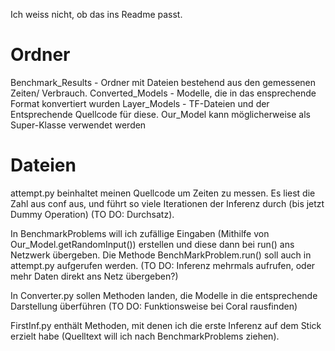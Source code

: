 Ich weiss nicht, ob das ins Readme passt.

# Ordner
Benchmark_Results - Ordner mit Dateien bestehend aus den gemessenen Zeiten/ Verbrauch.
Converted_Models - Modelle, die in das ensprechende Format konvertiert wurden
Layer_Models - TF-Dateien und der Entsprechende Quellcode für diese. Our_Model kann möglicherweise als Super-Klasse verwendet werden

# Dateien
attempt.py beinhaltet meinen Quellcode um Zeiten zu messen. Es liest die Zahl aus conf aus, und führt so viele Iterationen der Inferenz  durch (bis jetzt Dummy Operation) (TO DO: Durchsatz).

In BenchmarkProblems will ich zufällige Eingaben (Mithilfe von Our_Model.getRandomInput()) erstellen und diese dann bei run() ans Netzwerk übergeben. Die Methode BenchMarkProblem.run() soll auch in attempt.py aufgerufen werden. (TO DO: Inferenz mehrmals aufrufen, oder mehr Daten direkt ans Netz übergeben?)

In Converter.py sollen Methoden landen, die Modelle in die entsprechende Darstellung überführen (TO DO: Funktionsweise bei  Coral rausfinden)

FirstInf.py enthält Methoden, mit denen ich die erste Inferenz auf dem Stick erzielt habe (Quelltext will ich nach BenchmarkProblems ziehen).
